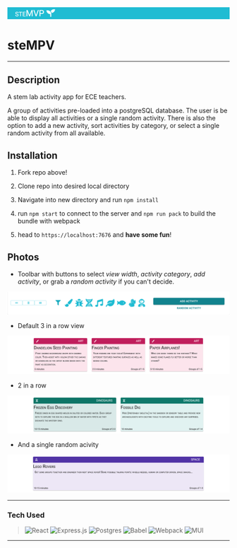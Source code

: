 <img src="./client/public/assets/header.png">

# steMPV

---

## **Description**

A stem lab activity app for ECE teachers.

A group of activities pre-loaded into a postgreSQL database. The user is be able to display all activities or a single random activity. There is also the option to add a new activity, sort activities by category, or select a single random activity from all available.

## **Installation**

1. Fork repo above!

2. Clone repo into desired local directory

3. Navigate into new directory and run `npm install`

4. run `npm start` to connect to the server and `npm run pack` to build the bundle with webpack

5. head to `https://localhost:7676` and **have some fun**!

## **Photos**

- Toolbar with buttons to select _view width_, _activity category_, _add activity_, or grab a _random activity_ if you can't decide.

<img src="./client/public/assets/toolbar.png">

- Default 3 in a row view

<img  src="./client/public/assets/three.png">

- 2 in a row

<img src="./client/public/assets/two.png">

- And a single random acivity

<img src="./client/public/assets/random.png">

---

### Tech Used

> ![React](https://img.shields.io/badge/react-%2320232a.svg?style=for-the-badge&logo=react&logoColor=%2361DAFB) 
> ![Express.js](https://img.shields.io/badge/express.js-%23404d59.svg?style=for-the-badge&logo=express&logoColor=%2361DAFB) 
> ![Postgres](https://img.shields.io/badge/postgres-%23316192.svg?style=for-the-badge&logo=postgresql&logoColor=white) 
> ![Babel](https://img.shields.io/badge/Babel-F9DC3e?style=for-the-badge&logo=babel&logoColor=black) 
> ![Webpack](https://img.shields.io/badge/webpack-%238DD6F9.svg?style=for-the-badge&logo=webpack&logoColor=black) 
> ![MUI](https://img.shields.io/badge/MUI-%230081CB.svg?style=for-the-badge&logo=material-ui&logoColor=white)

---
